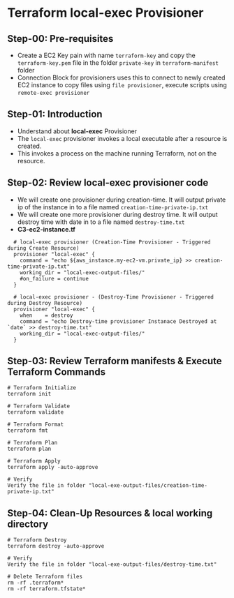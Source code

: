 # Terraform local-exec Provisioner

## Step-00: Pre-requisites
- Create a EC2 Key pain with name `terraform-key` and copy the `terraform-key.pem` file in the folder `private-key` in `terraform-manifest` folder
- Connection Block for provisioners uses this to connect to newly created EC2 instance to copy files using `file provisioner`, execute scripts using `remote-exec provisioner`

## Step-01: Introduction
- Understand about **local-exec** Provisioner
- The `local-exec` provisioner invokes a local executable after a resource is created. 
- This invokes a process on the machine running Terraform, not on the resource. 

## Step-02: Review local-exec provisioner code
- We will create one provisioner during creation-time. It will output private ip of the instance in to a file named `creation-time-private-ip.txt`
- We will create one more provisioner during destroy time. It will output destroy time with date in to a file named `destroy-time.txt`
- **C3-ec2-instance.tf**
```t
  # local-exec provisioner (Creation-Time Provisioner - Triggered during Create Resource)
  provisioner "local-exec" {
    command = "echo ${aws_instance.my-ec2-vm.private_ip} >> creation-time-private-ip.txt"
    working_dir = "local-exec-output-files/"
    #on_failure = continue
  }

  # local-exec provisioner - (Destroy-Time Provisioner - Triggered during Destroy Resource)
  provisioner "local-exec" {
    when    = destroy
    command = "echo Destroy-time provisioner Instanace Destroyed at `date` >> destroy-time.txt"
    working_dir = "local-exec-output-files/"
  }  
```


## Step-03: Review Terraform manifests & Execute Terraform Commands
```t
# Terraform Initialize
terraform init

# Terraform Validate
terraform validate

# Terraform Format
terraform fmt

# Terraform Plan
terraform plan

# Terraform Apply
terraform apply -auto-approve

# Verify
Verify the file in folder "local-exe-output-files/creation-time-private-ip.txt"

```
## Step-04: Clean-Up Resources & local working directory
```t
# Terraform Destroy
terraform destroy -auto-approve

# Verify
Verify the file in folder "local-exe-output-files/destroy-time.txt"

# Delete Terraform files 
rm -rf .terraform*
rm -rf terraform.tfstate*
```
